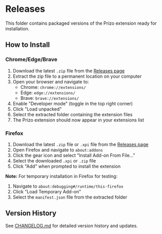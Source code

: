 # Releases

This folder contains packaged versions of the Prizo extension ready for installation.

## How to Install

### Chrome/Edge/Brave
1. Download the latest `.zip` file from the [Releases page](https://github.com/YOUR_USERNAME/prizo-extension/releases)
2. Extract the zip file to a permanent location on your computer
3. Open your browser and navigate to:
   - Chrome: `chrome://extensions/`
   - Edge: `edge://extensions/`
   - Brave: `brave://extensions/`
4. Enable "Developer mode" (toggle in the top right corner)
5. Click "Load unpacked"
6. Select the extracted folder containing the extension files
7. The Prizo extension should now appear in your extensions list

### Firefox
1. Download the latest `.zip` file or `.xpi` file from the [Releases page](https://github.com/YOUR_USERNAME/prizo-extension/releases)
2. Open Firefox and navigate to `about:addons`
3. Click the gear icon and select "Install Add-on From File..."
4. Select the downloaded `.xpi` or `.zip` file
5. Click "Add" when prompted to install the extension

**Note:** For temporary installation in Firefox for testing:
1. Navigate to `about:debugging#/runtime/this-firefox`
2. Click "Load Temporary Add-on"
3. Select the `manifest.json` file from the extracted folder

## Version History

See [CHANGELOG.md](../CHANGELOG.md) for detailed version history and updates.
